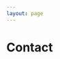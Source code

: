 ```yaml
---
layout: page
---
```


<script>
  import ContactForm from '$lib/components/ContactForm.svelte'
</script>

# Contact

<ContactForm />
